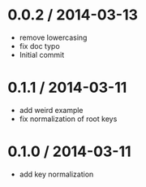 
0.0.2 / 2014-03-13
==================

 * remove lowercasing
 * fix doc typo
 * Initial commit

0.1.1 / 2014-03-11
==================

 * add weird example
 * fix normalization of root keys

0.1.0 / 2014-03-11
==================

 * add key normalization

